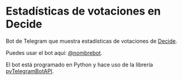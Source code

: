 # Estadísticas de votaciones en Decide
Bot de Telegram que muestra estadísticas de votaciones de [Decide](https://github.com/PepeCesarG/decide-full-alcazaba).

Puedes usar el bot aquí: [@nombrebot](https://t.me/nombrebot).

El bot está programado en Python y hace uso de la librería [pyTelegramBotAPI](https://github.com/eternnoir/pyTelegramBotAPI).